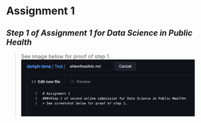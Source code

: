 # Assignment 1
## *Step 1 of Assignment 1 for Data Science in Public Health*
> See image below for proof of step 1.
![screenshot](step1proof.jpeg) 
